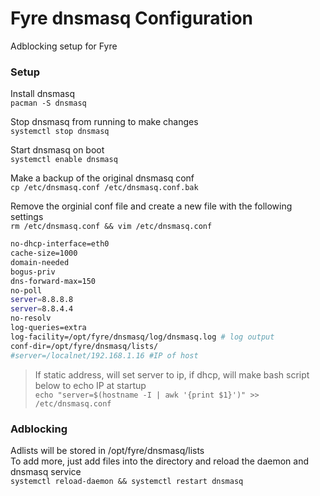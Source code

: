 # Fyre dnsmasq Configuration
Adblocking setup for Fyre
### Setup
Install dnsmasq    
`pacman -S dnsmasq`  

Stop dnsmasq from running to make changes  
`systemctl stop dnsmasq`  

Start dnsmasq on boot  
`systemctl enable dnsmasq`  

Make a backup of the original dnsmasq conf  
 `cp /etc/dnsmasq.conf /etc/dnsmasq.conf.bak`   
 
Remove the orginial conf file and create a new file with the following settings  
`rm /etc/dnsmasq.conf && vim /etc/dnsmasq.conf`  

```bash
no-dhcp-interface=eth0
cache-size=1000
domain-needed
bogus-priv
dns-forward-max=150
no-poll
server=8.8.8.8
server=8.8.4.4
no-resolv
log-queries=extra
log-facility=/opt/fyre/dnsmasq/log/dnsmasq.log # log output
conf-dir=/opt/fyre/dnsmasq/lists/
#server=/localnet/192.168.1.16 #IP of host
```

> If static address, will set server to ip, if dhcp, will make bash script below to echo IP at startup  
`echo "server=$(hostname -I | awk '{print $1}')" >> /etc/dnsmasq.conf`

### Adblocking
Adlists will be stored in /opt/fyre/dnsmasq/lists   
To add more, just add files into the directory and reload the daemon and dnsmasq service   
`systemctl reload-daemon && systemctl restart dnsmasq`
